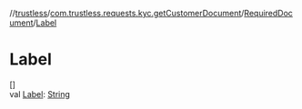 //[trustless](../../../index.md)/[com.trustless.requests.kyc.getCustomerDocument](../index.md)/[RequiredDocument](index.md)/[Label](-label.md)

# Label

[]\
val [Label](-label.md): [String](https://kotlinlang.org/api/latest/jvm/stdlib/kotlin/-string/index.html)
